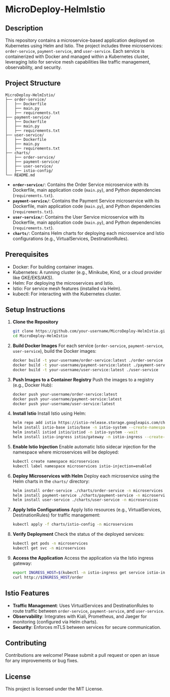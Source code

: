 # MicroDeploy-HelmIstio

## Description
This repository contains a microservice-based application deployed on Kubernetes using Helm and Istio. The project includes three microservices: `order-service`, `payment-service`, and `user-service`. Each service is containerized with Docker and managed within a Kubernetes cluster, leveraging Istio for service mesh capabilities like traffic management, observability, and security.

## Project Structure
```
MicroDeploy-HelmIstio/
├── order-service/
│   ├── Dockerfile
│   ├── main.py
│   ├── requirements.txt
├── payment-service/
│   ├── Dockerfile
│   ├── main.py
│   ├── requirements.txt
├── user-service/
│   ├── Dockerfile
│   ├── main.py
│   ├── requirements.txt
├── charts/
│   ├── order-service/
│   ├── payment-service/
│   ├── user-service/
│   ├── istio-config/
└── README.md
```

- **`order-service/`**: Contains the Order Service microservice with its Dockerfile, main application code (`main.py`), and Python dependencies (`requirements.txt`).
- **`payment-service/`**: Contains the Payment Service microservice with its Dockerfile, main application code (`main.py`), and Python dependencies (`requirements.txt`).
- **`user-service/`**: Contains the User Service microservice with its Dockerfile, main application code (`main.py`), and Python dependencies (`requirements.txt`).
- **`charts/`**: Contains Helm charts for deploying each microservice and Istio configurations (e.g., VirtualServices, DestinationRules).

## Prerequisites
- Docker: For building container images.
- Kubernetes: A running cluster (e.g., Minikube, Kind, or a cloud provider like GKE/EKS/AKS).
- Helm: For deploying the microservices and Istio.
- Istio: For service mesh features (installed via Helm).
- kubectl: For interacting with the Kubernetes cluster.

## Setup Instructions

1. **Clone the Repository**
   ```bash
   git clone https://github.com/your-username/MicroDeploy-HelmIstio.git
   cd MicroDeploy-HelmIstio
   ```

2. **Build Docker Images**
   For each service (`order-service`, `payment-service`, `user-service`), build the Docker images:
   ```bash
   docker build -t your-username/order-service:latest ./order-service
   docker build -t your-username/payment-service:latest ./payment-service
   docker build -t your-username/user-service:latest ./user-service
   ```

3. **Push Images to a Container Registry**
   Push the images to a registry (e.g., Docker Hub):
   ```bash
   docker push your-username/order-service:latest
   docker push your-username/payment-service:latest
   docker push your-username/user-service:latest
   ```

4. **Install Istio**
   Install Istio using Helm:
   ```bash
   helm repo add istio https://istio-release.storage.googleapis.com/charts
   helm install istio-base istio/base -n istio-system --create-namespace
   helm install istiod istio/istiod -n istio-system --wait
   helm install istio-ingress istio/gateway -n istio-ingress --create-namespace
   ```

5. **Enable Istio Injection**
   Enable automatic Istio sidecar injection for the namespace where microservices will be deployed:
   ```bash
   kubectl create namespace microservices
   kubectl label namespace microservices istio-injection=enabled
   ```

6. **Deploy Microservices with Helm**
   Deploy each microservice using the Helm charts in the `charts/` directory:
   ```bash
   helm install order-service ./charts/order-service -n microservices
   helm install payment-service ./charts/payment-service -n microservices
   helm install user-service ./charts/user-service -n microservices
   ```

7. **Apply Istio Configurations**
   Apply Istio resources (e.g., VirtualServices, DestinationRules) for traffic management:
   ```bash
   kubectl apply -f charts/istio-config -n microservices
   ```

8. **Verify Deployment**
   Check the status of the deployed services:
   ```bash
   kubectl get pods -n microservices
   kubectl get svc -n microservices
   ```

9. **Access the Application**
   Access the application via the Istio ingress gateway:
   ```bash
   export INGRESS_HOST=$(kubectl -n istio-ingress get service istio-ingressgateway -o jsonpath='{.status.loadBalancer.ingress[0].ip}')
   curl http://$INGRESS_HOST/order
   ```

## Istio Features
- **Traffic Management**: Uses VirtualServices and DestinationRules to route traffic between `order-service`, `payment-service`, and `user-service`.
- **Observability**: Integrates with Kiali, Prometheus, and Jaeger for monitoring (configured via Helm charts).
- **Security**: Enforces mTLS between services for secure communication.

## Contributing
Contributions are welcome! Please submit a pull request or open an issue for any improvements or bug fixes.

## License
This project is licensed under the MIT License.
